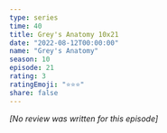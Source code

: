 ```yaml
---
type: series
time: 40
title: Grey's Anatomy 10x21
date: "2022-08-12T00:00:00"
name: "Grey's Anatomy"
season: 10
episode: 21
rating: 3
ratingEmoji: "⭐️⭐️⭐️"
share: false
---
```


*[No review was written for this episode]*